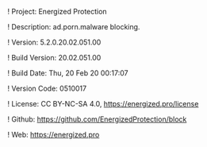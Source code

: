 ! Project: Energized Protection

! Description: ad.porn.malware blocking.

! Version: 5.2.0.20.02.051.00

! Build Version: 20.02.051.00

! Build Date: Thu, 20 Feb 20 00:17:07

! Version Code: 0510017

! License: CC BY-NC-SA 4.0, https://energized.pro/license

! Github: https://github.com/EnergizedProtection/block

! Web: https://energized.pro
